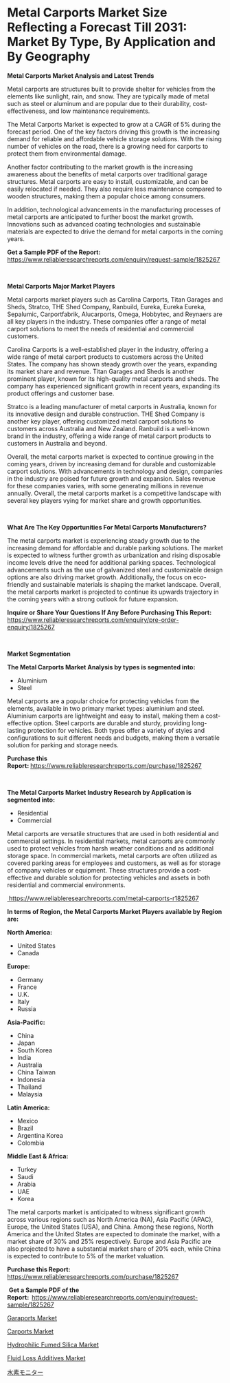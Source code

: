 <p><h1>Metal Carports Market Size Reflecting a Forecast Till 2031: Market By Type, By Application and By Geography</h1></p><p><strong>Metal Carports Market Analysis and Latest Trends</strong></p>
<p><p>Metal carports are structures built to provide shelter for vehicles from the elements like sunlight, rain, and snow. They are typically made of metal such as steel or aluminum and are popular due to their durability, cost-effectiveness, and low maintenance requirements.</p><p>The Metal Carports Market is expected to grow at a CAGR of 5% during the forecast period. One of the key factors driving this growth is the increasing demand for reliable and affordable vehicle storage solutions. With the rising number of vehicles on the road, there is a growing need for carports to protect them from environmental damage.</p><p>Another factor contributing to the market growth is the increasing awareness about the benefits of metal carports over traditional garage structures. Metal carports are easy to install, customizable, and can be easily relocated if needed. They also require less maintenance compared to wooden structures, making them a popular choice among consumers.</p><p>In addition, technological advancements in the manufacturing processes of metal carports are anticipated to further boost the market growth. Innovations such as advanced coating technologies and sustainable materials are expected to drive the demand for metal carports in the coming years.</p></p>
<p><strong>Get a Sample PDF of the Report:&nbsp;</strong> <a href="https://www.reliableresearchreports.com/enquiry/request-sample/1825267">https://www.reliableresearchreports.com/enquiry/request-sample/1825267</a></p>
<p>&nbsp;</p>
<p><strong>Metal Carports Major Market Players</strong></p>
<p><p>Metal carports market players such as Carolina Carports, Titan Garages and Sheds, Stratco, THE Shed Company, Ranbuild, Eureka, Eureka Eureka, Sepalumic, Carportfabrik, Alucarports, Omega, Hobbytec, and Reynaers are all key players in the industry. These companies offer a range of metal carport solutions to meet the needs of residential and commercial customers.</p><p>Carolina Carports is a well-established player in the industry, offering a wide range of metal carport products to customers across the United States. The company has shown steady growth over the years, expanding its market share and revenue. Titan Garages and Sheds is another prominent player, known for its high-quality metal carports and sheds. The company has experienced significant growth in recent years, expanding its product offerings and customer base.</p><p>Stratco is a leading manufacturer of metal carports in Australia, known for its innovative design and durable construction. THE Shed Company is another key player, offering customized metal carport solutions to customers across Australia and New Zealand. Ranbuild is a well-known brand in the industry, offering a wide range of metal carport products to customers in Australia and beyond.</p><p>Overall, the metal carports market is expected to continue growing in the coming years, driven by increasing demand for durable and customizable carport solutions. With advancements in technology and design, companies in the industry are poised for future growth and expansion. Sales revenue for these companies varies, with some generating millions in revenue annually. Overall, the metal carports market is a competitive landscape with several key players vying for market share and growth opportunities.</p></p>
<p>&nbsp;</p>
<p><strong>What Are The Key Opportunities For Metal Carports Manufacturers?</strong></p>
<p><p>The metal carports market is experiencing steady growth due to the increasing demand for affordable and durable parking solutions. The market is expected to witness further growth as urbanization and rising disposable income levels drive the need for additional parking spaces. Technological advancements such as the use of galvanized steel and customizable design options are also driving market growth. Additionally, the focus on eco-friendly and sustainable materials is shaping the market landscape. Overall, the metal carports market is projected to continue its upwards trajectory in the coming years with a strong outlook for future expansion.</p></p>
<p><strong>Inquire or Share Your Questions If Any Before Purchasing This Report:</strong> <a href="https://www.reliableresearchreports.com/enquiry/pre-order-enquiry/1825267">https://www.reliableresearchreports.com/enquiry/pre-order-enquiry/1825267</a></p>
<p>&nbsp;</p>
<p><strong>Market Segmentation</strong></p>
<p><strong>The Metal Carports Market Analysis by types is segmented into:</strong></p>
<p><ul><li>Aluminium</li><li>Steel</li></ul></p>
<p><p>Metal carports are a popular choice for protecting vehicles from the elements, available in two primary market types: aluminium and steel. Aluminium carports are lightweight and easy to install, making them a cost-effective option. Steel carports are durable and sturdy, providing long-lasting protection for vehicles. Both types offer a variety of styles and configurations to suit different needs and budgets, making them a versatile solution for parking and storage needs.</p></p>
<p><strong>Purchase this Report:&nbsp;</strong><a href="https://www.reliableresearchreports.com/purchase/1825267">https://www.reliableresearchreports.com/purchase/1825267</a></p>
<p>&nbsp;</p>
<p><strong>The Metal Carports Market Industry Research by Application is segmented into:</strong></p>
<p><ul><li>Residential</li><li>Commercial</li></ul></p>
<p><p>Metal carports are versatile structures that are used in both residential and commercial settings. In residential markets, metal carports are commonly used to protect vehicles from harsh weather conditions and as additional storage space. In commercial markets, metal carports are often utilized as covered parking areas for employees and customers, as well as for storage of company vehicles or equipment. These structures provide a cost-effective and durable solution for protecting vehicles and assets in both residential and commercial environments.</p></p>
<p><a href="https://www.reliableresearchreports.com/metal-carports-r1825267">&nbsp;https://www.reliableresearchreports.com/metal-carports-r1825267</a></p>
<p><strong>In terms of Region, the Metal Carports Market Players available by Region are:</strong></p>
<p>
    <p> <strong> North America: </strong>
        <ul>
            <li>United States</li>
            <li>Canada</li>
        </ul>
        </p> 
    <p> <strong> Europe: </strong>
        <ul>
            <li>Germany</li>
            <li>France</li>
            <li>U.K.</li>
            <li>Italy</li>
            <li>Russia</li>
        </ul>
        </p> 
    <p> <strong> Asia-Pacific: </strong>
        <ul>
            <li>China</li>
            <li>Japan</li>
            <li>South Korea</li>
            <li>India</li>
            <li>Australia</li>
            <li>China Taiwan</li>
            <li>Indonesia</li>
            <li>Thailand</li>
            <li>Malaysia</li>
        </ul>
        </p> 
    <p> <strong> Latin America: </strong>
        <ul>
            <li>Mexico</li>
            <li>Brazil</li>
            <li>Argentina Korea</li>
            <li>Colombia</li>
        </ul>
        </p> 
    <p> <strong> Middle East & Africa: </strong>
        <ul>
            <li>Turkey</li>
            <li>Saudi</li>
            <li>Arabia</li>
            <li>UAE</li>
            <li>Korea</li>
        </ul>
    </p>
    </p>
<p><p>The metal carports market is anticipated to witness significant growth across various regions such as North America (NA), Asia Pacific (APAC), Europe, the United States (USA), and China. Among these regions, North America and the United States are expected to dominate the market, with a market share of 30% and 25% respectively. Europe and Asia Pacific are also projected to have a substantial market share of 20% each, while China is expected to contribute to 5% of the market valuation.</p></p>
<p><strong>Purchase this Report: </strong><a href="https://www.reliableresearchreports.com/purchase/1825267">https://www.reliableresearchreports.com/purchase/1825267</a></p>
<p>&nbsp;<strong>Get a Sample PDF of the Report:&nbsp;&nbsp;</strong><a href="https://www.reliableresearchreports.com/enquiry/request-sample/1825267">https://www.reliableresearchreports.com/enquiry/request-sample/1825267</a></p>
<p><strong></strong></p>
<p><p><a href="https://github.com/beatblasta/Market-Research-Report-List-2/blob/main/garaports-market.md">Garaports Market</a></p><p><a href="https://github.com/shotows/Market-Research-Report-List-2/blob/main/carports-market.md">Carports Market</a></p><p><a href="https://issuu.com/reportprime-2/docs/hydrophilic-fumed-silica-market-size-2030.pptx">Hydrophilic Fumed Silica Market</a></p><p><a href="https://www.linkedin.com/pulse/fluid-loss-additives-market-furnish-information-size-share-dynamics-itf5f?trackingId=5S0hVra4UgKFmTdBXiYRIg%3D%3D">Fluid Loss Additives Market</a></p><p><a href="https://github.com/cbigkbh02719/Market-Research-Report-List-1/blob/main/241640630912.md">水素モニター</a></p></p>